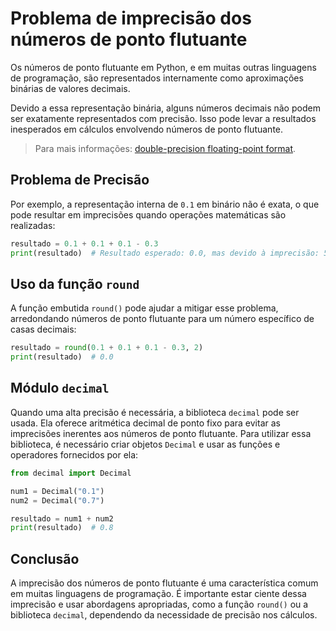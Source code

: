 # Problema de imprecisão dos números de ponto flutuante

Os números de ponto flutuante em Python, e em muitas outras linguagens de programação, são representados internamente como aproximações binárias de valores decimais.

Devido a essa representação binária, alguns números decimais não podem ser exatamente representados com precisão. Isso pode levar a resultados inesperados em cálculos envolvendo números de ponto flutuante.

> Para mais informações: [double-precision floating-point format](https://en.wikipedia.org/wiki/Double-precision_floating-point_format).

## **Problema de Precisão**

Por exemplo, a representação interna de `0.1` em binário não é exata, o que pode resultar em imprecisões quando operações matemáticas são realizadas:

```python
resultado = 0.1 + 0.1 + 0.1 - 0.3
print(resultado)  # Resultado esperado: 0.0, mas devido à imprecisão: 5.551115123125783e-17
```

## **Uso da função `round`**

A função embutida `round()` pode ajudar a mitigar esse problema, arredondando números de ponto flutuante para um número específico de casas decimais:

```python
resultado = round(0.1 + 0.1 + 0.1 - 0.3, 2)
print(resultado)  # 0.0
```

## **Módulo `decimal`**

Quando uma alta precisão é necessária, a biblioteca `decimal` pode ser usada. Ela oferece aritmética decimal de ponto fixo para evitar as imprecisões inerentes aos números de ponto flutuante. Para utilizar essa biblioteca, é necessário criar objetos `Decimal` e usar as funções e operadores fornecidos por ela:

```python
from decimal import Decimal

num1 = Decimal("0.1")
num2 = Decimal("0.7")

resultado = num1 + num2
print(resultado)  # 0.8
```

## **Conclusão**

A imprecisão dos números de ponto flutuante é uma característica comum em muitas linguagens de programação. É importante estar ciente dessa imprecisão e usar abordagens apropriadas, como a função `round()` ou a biblioteca `decimal`, dependendo da necessidade de precisão nos cálculos.

